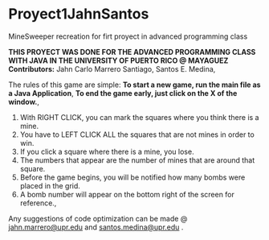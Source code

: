 # Proyect1JahnSantos
MineSweeper recreation for firt proyect in advanced programming class


**THIS PROYECT WAS DONE FOR THE ADVANCED PROGRAMMING CLASS WITH JAVA IN THE UNIVERSITY OF PUERTO RICO @ MAYAGUEZ**
**Contributors:**
Jahn Carlo Marrero Santiago,
Santos E. Medina,

The rules of this game are simple:
**To start a new game, run the main file as a Java Application**,
**To end the game early, just click on the X of the window.**,

1) With RIGHT CLICK, you can mark the squares where you think there is a mine.
2) You have to LEFT CLICK ALL the squares that are not mines in order to win.
3) If you click a square where there is a mine, you lose.
4) The numbers that appear are the number of mines that are around that square.
5) Before the game begins, you will be notified how many bombs were placed in the grid.
6) A bomb number will appear on the bottom right of the screen for reference.,


Any suggestions of code optimization can be made @ jahn.marrero@upr.edu and santos.medina@upr.edu .
